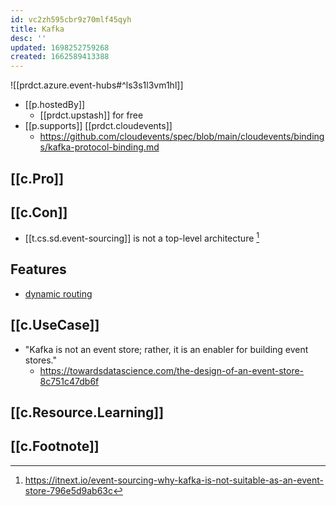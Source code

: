 ```yaml
---
id: vc2zh595cbr9z70mlf45qyh
title: Kafka
desc: ''
updated: 1698252759268
created: 1662589413388
---
```


![[prdct.azure.event-hubs#^ls3s1l3vm1hl]]
- [[p.hostedBy]]
  - [[prdct.upstash]] for free
- [[p.supports]] [[prdct.cloudevents]]
  - https://github.com/cloudevents/spec/blob/main/cloudevents/bindings/kafka-protocol-binding.md

## [[c.Pro]]

## [[c.Con]]

- [[t.cs.sd.event-sourcing]] is not a top-level architecture [^1]

## Features

- [dynamic routing](https://www.confluent.io/blog/putting-events-in-their-place-with-dynamic-routing/)

## [[c.UseCase]]

- "Kafka is not an event store; rather, it is an enabler for building event stores."
  - https://towardsdatascience.com/the-design-of-an-event-store-8c751c47db6f

## [[c.Resource.Learning]]

## [[c.Footnote]]

[^1]: https://itnext.io/event-sourcing-why-kafka-is-not-suitable-as-an-event-store-796e5d9ab63c